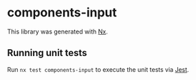 # components-input

This library was generated with [Nx](https://nx.dev).

## Running unit tests

Run `nx test components-input` to execute the unit tests via [Jest](https://jestjs.io).
